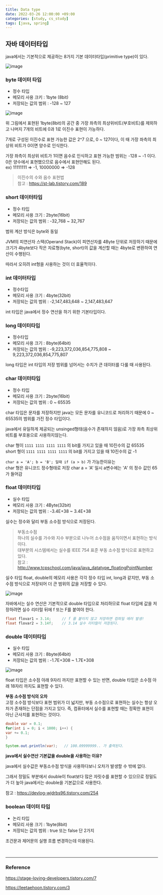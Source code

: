 ```yaml
---
title: Data type
date: 2022-03-26 12:00:00 +09:00
categories: [study, cs_study]
tags: [java, spring]     
---
```


## 자바 데이터타입
java에서는 기본적으로 제공하는 8가지 기본 데이터타입(primitive type)이 있다.

![image](https://user-images.githubusercontent.com/70622731/160238745-9dd015bb-cba4-49e0-851a-a9414aaf6686.png)

### byte 데이터 타입
- 정수 타입
- 메모리 사용 크키 : 1byte (8bit)
- 저장되는 값의 범위 : -128 ~ 127

![image](https://user-images.githubusercontent.com/70622731/160238758-9b5484a8-7c88-4b09-bca6-a2175f2589ef.png)

위 그림에서 표현된 1byte(8bit)의 공간 중 가장 좌측의 최상위비트(부호비트)를 제외하고 나머지 7개의 비트에 0과 1로 이진수 표현이 가능하다.

7개로 구성된 이진수로 표현 가능한 값은 2^7 으로, 0 ~ 127이다, 이 때 가장 좌측의 최상위 비트가 0이면 양수로 인식한다.

가장 좌측이 최상위 비트가 1이면 음수로 인식하고 표현 가능한 범위는 -128 ~ -1 이다. 0은 양수에서 표현했으므로 음수에서 표현안해도 된다.  
ex) 11111111 => -1, 10000000 => -128

> 이진수의 수와 음수 표현법  
> 참고 : https://st-lab.tistory.com/189

### short 데이터타입

- 정수 타입
- 메모리 사용 크기 : 2byte(16bit)
- 저장되는 값의 범위 : -32,768 ~ 32,767

범위 계산 방식은 byte와 동일

JVM의 피연산자 스택(Operand Stack)이 피연산자를 4Byte 단위로 저장하기 때문에 크기가 4byte보다 작은 자료형(byte, short)의 값을 계산할 때는 4byte로 변환하여 연산이 수행된다.

따라서 오히려 int형을 사용하는 것이 더 효율적이다.

### int 데이터타입

- 정수타입
- 메모리 사용 크기 : 4byte(32bit)
- 저장되는 값의 범위 : -2,147,483,648 ~ 2,147,483,647

int 타입은 java에서 정수 연산을 하기 위한 기본타입이다.

### long 데이터타입

- 정수타입
- 메모리 사용 크기 : 8byte(64bit)
- 저장되는 값의 범위 :  -9,223,372,036,854,775,808 ~ 9,223,372,036,854,775,807

long 타입은 int 타입의 저장 범위를 넘어서는 수치가 큰 데이터를 다룰 때 사용된다.

### char 데이터타입

- 정수 타입
- 메모리 사용 크기 : 2byte(16bit)
- 저장되는 값의 범위 : 0 ~ 65535

char 타입은 문자를 저장하지만 java는 모든 문자를 유니코드로 처리하기 때문에 0 ~ 65535의 범위를 가진 정수 타입이다.

java에서 유일하게 제공되는 unsinged형태(음수가 존재하지 않음)로 가장 좌측 최상위 비트를 부호용으로 사용하지않는다.

char 형이 `1111 1111 1111 1111` 의 bit를 가지고 있을 때 10진수의 값 65535  
short 형이 `1111 1111 1111 1111` 의 bit를 가지고 있을 때 10진수의 값 -1

`char a = 'A'; b = 'B'; 일때 if (a > b)` 가 가능한이유는  
char 형은 유니코드 정수형태로 저장 char a = 'A' 일시 a변수에는 'A' 의 정수 값인 65가 들어감

### float 데이터타입

- 실수 타입
- 메모리 사용 크기 : 4Byte(32bit)
- 저장되는 값의 범위 : -3.4E+38 ~ 3.4E+38

실수는 정수와 달리 부동 소수점 방식으로 저장된다.

> 부동소수점  
> 하나의 실수를 가수와 지수 부분으로 나누어 소수점을 움직이면서 표현하는 방식이다.  
> 대부분의 시스템에서는 실수를 IEEE 754 표준 부동 소수점 방식으로 표현하고 있다.  
> 참고 : http://www.tcpschool.com/java/java_datatype_floatingPointNumber

실수 타입 float, double의 메모리 사용은 각각 정수 타입 int, long과 같지만, 부동 소수점 방식으로 저장되어 더 큰 범위의 값을 저장할 수 있다.

![image](https://user-images.githubusercontent.com/70622731/160238782-0efb9702-da1a-400d-94e7-06c26994d381.png)

자바에서는 실수 연산은 기본적으로 double 타입으로 처리하므로 float 타입에 값을 저장하려면 실수 리터럴 뒤에 f 또는 F를 붙여야 한다.

```java
float flovar1 = 3.14;     // f 를 붙이지 않고 저장하면 컴파일 에러 발생!
float flovar2 = 3.14f;    // 3.14 실수 리터럴이 저장된다.
```

### double 데이터타입

- 실수 타입
- 메모리 사용 크기 : 8byte(64bit)
- 저장되는 값의 범위 : -1.7E+308 ~ 1.7E+308

![image](https://user-images.githubusercontent.com/70622731/160238797-78ba9722-4049-4dc1-84be-4ad72f1ad7d4.png)

float 타입은 소수점 아래 9자리 까지만 표현할 수 있는 반면, double 타입은 소수점 아래 18자리 까지도 표현할 수 있다.

__부동 소수점 방식의 오차__  
고정 소수점 방식보다 표현 범위가 더 넓지만, 부동 소수점으로 표현하는 실수는 항상 오차가 존재하는 단점을 가지고 있다. 즉, 컴퓨터에서 실수를 표현할 때는 정확한 표현이 아닌 근사치를 표현하는 것이다.
```java
double var = 0.1;
for(int i = 0; i < 1000; i++) {
var += 0.1;
}

System.out.println(var);   // 100.09999999.. 가 출력된다.
```

__java에서 실수연산 기본값을 double을 사용하는 이유?__

java에서 실수값은 부동소수점 방식을 사용하다보니 오차가 발생할 수 밖에 없다.

그래서 정밀도 부분에서 double이 float보다 많은 자릿수를 표현할 수 있으므로 정밀도가 더 높아 java에서는 double을 기본값으로 사용한다.

참고 : https://devlog-wjdrbs96.tistory.com/254

### boolean 데이터 타입

- 논리 타입
- 메모리 사용 크기 : 1byte(8bit)
- 저장되는 값의 범위 : true 또는 false 단 2가지

조건문과 제어문의 실행 흐름 변경하는데 이용된다.


<br>

---

### Reference

https://stage-loving-developers.tistory.com/7

https://leetaehoon.tistory.com/3


